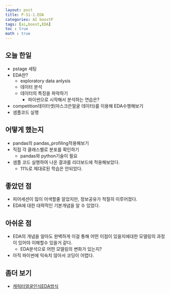 ```yaml
---
layout: post
title: P-S1-1.EDA
categories: AI boostP
tags: [ai,boost,EDA]
toc : true
math : true
---
```



## 오늘 한일
- pstage 세팅
- EDA란?
  - exploratory data anlysis
  - 데이터 분석
  - 데이터의 특징을 파악하기
    - 파이썬으로 시작해서 분석하는 연습은?
- competition데이터셋(마스크쓴얼굴 데이터)를 이용해 EDA수행해보기
- 샘플코드 실행

## 어떻게 했는지
- pandas의 pandas_profiling적용해보기
- 직접 각 클래스별로 분포를 확인하기
  - pandas와 python기술이 필요
- 샘플 코드 실행하여 나온 결과를 리더보드에 적용해보았다.
  - 11%로 제대로된 학습은 안되었다.


## 좋았던 점
- 피어세션이 많이 어색할줄 알았지만, 정보공유가 적절히 이루어졌다.
- EDA에 대한 대략적인 기본개념을 알 수 있었다.


## 아쉬운 점
- EDA의 개념을 알아도 완벽하게 이걸 통해 어떤 이점이 있을지에대한 모델링의 과정이 있어야 이해할수 있을거 같다.
  - EDA분석으로 어떤 모델링의 변화가 있는지?
- 아직 파이썬에 익숙치 않아서 코딩이 어렵다.



## 좀더 보기
- [캐릭터얼굴인식EDA방식](https://brstar96.github.io/shoveling/FacialLandmarkManga_simpleEDA/)




